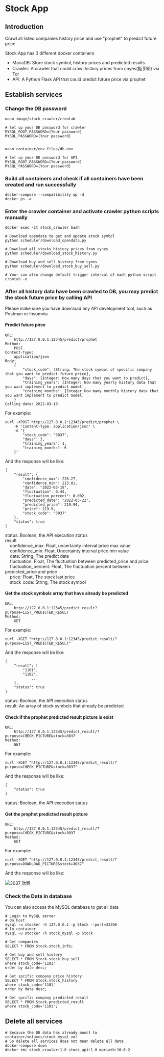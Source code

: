 # Stock App
## Introduction
Crawl all listed companies history price and use "prophet" to predict future price

Stock App has 3 different docker containers <br>
- MariaDB: Store stock symbol, history prices and predicted results <br>
- Crawler: A crawler that could crawl history prices from cnyes(鉅亨網) via Tor <br>
- API: A Python Flask API that could predict future price via prophet <br>

## Establish services

### Change the DB password


```
nano image/stock_crawler/crontab

# Set up your DB password for crawler
MYSQL_ROOT_PASSWORD=[Your password]
MYSQL_PASSWORD=[Your password]


nano container/env_files/db.env 

# Set up your DB password for API
MYSQL_ROOT_PASSWORD=[Your password]
MYSQL_PASSWORD=[Your password]
```

### Build all containers and check if all containers have been created and run successfully

```
docker-compose --compatibility up -d
docker ps -a
```

### Enter the crawler container and activate crawler python scripts manually

```
docker exec -it stock_crawler bash

# Download opendata to get and update stock symbol
python scheduler/download_opendata.py

# Download all stocks history prices from cynes
python scheduler/download_stock_history.py

# Download buy and sell history from cynes
python scheduler/download_stock_buy_sell.py

# Your can also change default trigger interval of each python scrpit
crontab -e
```

### After all history data have been crawled to DB, you may predict the stock future price by calling API

Please make sure you have download any API development tool, such as Postman or Insomnia <br>

#### Predict future pirce

```
URL:
	http://127.0.0.1:12345/predict/prophet
Method:
	POST
Content-Type:
	application/json
Body:
	{
	    "stock_code": [String: The stock symbol of specific company that you want to predict future price], 
	    "days": [Integer: How many days that you want to predict],
	    "training_years": [Integer: How many yearly history data that you want implement to predict model],
	    "training_months": [Integer How many monthly history data that you want implement to predict model]
	}
Calling date: 2022-03-18
```

For example: 

```
curl -XPOST http://127.0.0.1:12345/predict/prophet \
    -H 'Content-Type: application/json' \
    -d '{
	    "stock_code": "3037", 
	    "days": 3,
	    "training_years": 1,
	    "training_months": 6
	}'
```

And the response will be like:

```
{
    "result": {
        "confidence_max": 226.27,
        "confidence_min": 213.81,
        "date": "2022-03-18",
        "fluctuation": 0.44,
        "fluctuation_percent": 0.002,
        "predicted_date": "2022-03-22",
        "predicted_price": 219.94,
        "price": 219.5,
        "stock_code": "3037"
    },
    "status": true
}
```
status: Boolean, the API execution status <br>
result <br>
&nbsp;&nbsp;&nbsp;&nbsp;confidence\_max: Float, uncertainty interval price max value <br>
&nbsp;&nbsp;&nbsp;&nbsp;confidence\_min: Float, Uncertainty interval price min value <br>
&nbsp;&nbsp;&nbsp;&nbsp;date: String, The predict date <br>
&nbsp;&nbsp;&nbsp;&nbsp;fluctuation: Float, The fluctuation between predicted\_price and price <br>
&nbsp;&nbsp;&nbsp;&nbsp;fluctuation\_percent: Float, The fluctuation percent between predicted\_price and price <br>
&nbsp;&nbsp;&nbsp;&nbsp;price: Float, The stock last price <br>
&nbsp;&nbsp;&nbsp;&nbsp;stock\_code: String, The stock symbol <br>

#### Get the stock symbols array that have already be predicted

```
URL:
	http://127.0.0.1:12345/predict_result?purpose=LIST_PREDICTED_RESULT
Method:
	GET
```

For example: 

```
curl -XGET "http://127.0.0.1:12345/predict_result/?purpose=LIST_PREDICTED_RESULT"
```

And the response will be like:

```
{
    "result": [
        "1101",
        "1102",
			...
    ],
    "status": true
}
```
status: Boolean, the API execution status <br>
result: An array of stock symbols that already be predicted

#### Check if the prophet predicted result picture is exist

```
URL:
	http://127.0.0.1:12345/predict_result/?purpose=CHECK_PICTURE&stock=3037
Method:
	GET
```

For example: 

```
curl -XGET "http://127.0.0.1:12345/predict_result/?purpose=CHECK_PICTURE&stock=3037"
```

And the response will be like:

```
{
    "status": true
}
```
status: Boolean, the API execution status <br>


#### Get the prophet predicted result picture

```
URL:
	http://127.0.0.1:12345/predict_result/?purpose=CHECK_PICTURE&stock=3037
Method:
	GET
```

For example: 

```
curl -XGET "http://127.0.0.1:12345/predict_result/?purpose=DOWNLOAD_PICTURE&stock=3037"
```

And the response will be like:

![3037_欣興](./images/3037_欣興.png "3037_欣興")


### Check the Data in database

You can also access the MySQL database to get all data

```
# Login to MySQL server
# On host
mysql -u stocker -h 127.0.0.1 -p Stock --port=33306
# In container
mysql -u stocker -h stock_mysql -p Stock

# Get companies
SELECT * FROM Stock.stock_info;

# Get buy and sell history
SELECT * FROM Stock.stock_buy_sell
where stock_code='1101'
order by date desc;

# Get spcific company price history
SELECT * FROM Stock.stock_history
where stock_code='1101'
order by date desc;

# Get spcific company predicted result
SELECT * FROM Stock.predicted_result
where stock_code='1101';
```

## Delete all services
```
# Because the DB data has already mount to container/volumes/stock_mysql_vol
# So delete all services does not mean delete all data
docker-compose down
docker rmi stock_crawler:1.0 stock_api:1.0 mariadb:10.6.2
```



